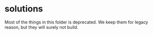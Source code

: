 # solutions
Most of the things in this folder is deprecated. We keep them for legacy reason, but they will surely not build.
